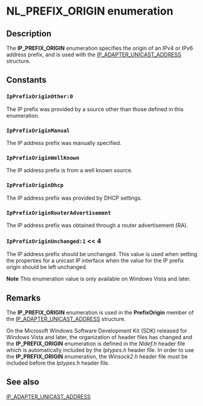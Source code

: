 # NL_PREFIX_ORIGIN enumeration

## Description

The **IP_PREFIX_ORIGIN** enumeration specifies the origin of an IPv4 or IPv6 address prefix, and is used with the [IP_ADAPTER_UNICAST_ADDRESS](https://learn.microsoft.com/windows/desktop/api/iptypes/ns-iptypes-ip_adapter_unicast_address_lh) structure.

## Constants

### `IpPrefixOriginOther:0`

The IP prefix was provided by a source other than those defined in this enumeration.

### `IpPrefixOriginManual`

The IP address prefix was manually specified.

### `IpPrefixOriginWellKnown`

The IP address prefix is from a well known source.

### `IpPrefixOriginDhcp`

The IP address prefix was provided by DHCP settings.

### `IpPrefixOriginRouterAdvertisement`

The IP address prefix was obtained through a router advertisement (RA).

### `IpPrefixOriginUnchanged:1` << 4

The IP address prefix should be unchanged. This value is used when setting the properties for a unicast IP interface when the value for the IP prefix origin should be left unchanged.

**Note** This enumeration value is only available on Windows Vista and later.

## Remarks

The **IP_PREFIX_ORIGIN** enumeration is used in the **PrefixOrigin** member of the [IP_ADAPTER_UNICAST_ADDRESS](https://learn.microsoft.com/windows/desktop/api/iptypes/ns-iptypes-ip_adapter_unicast_address_lh) structure.

On the Microsoft Windows Software Development Kit (SDK) released for Windows Vista and later, the organization of header files has changed and the **IP_PREFIX_ORIGIN** enumeration is defined in the *Nldef.h* header file which is automatically included by the *Iptypes.h* header file. In order to use the **IP_PREFIX_ORIGIN** enumeration, the *Winsock2.h* header file must be included before the *Iptypes.h* header file.

## See also

[IP_ADAPTER_UNICAST_ADDRESS](https://learn.microsoft.com/windows/desktop/api/iptypes/ns-iptypes-ip_adapter_unicast_address_lh)